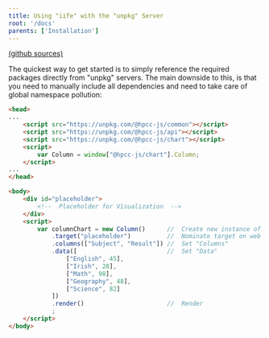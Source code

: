 ```yaml
---
title: Using "iife" with the "unpkg" Server 
root: '/docs'
parents: ['Installation']
---
```


[(github sources)](https://github.com/hpcc-systems/Visualization/tree/master/demos/quickstart/iife_unpkg)

The quickest way to get started is to simply reference the required packages directly from "unpkg" servers.  The main downside to this, is that you need to manually include all dependencies and need to take care of global namespace pollution:

```html
<head>
...
    <script src="https://unpkg.com/@hpcc-js/common"></script>
    <script src="https://unpkg.com/@hpcc-js/api"></script>
    <script src="https://unpkg.com/@hpcc-js/chart"></script>
    <script>
        var Column = window["@hpcc-js/chart"].Column;
    </script>
...
</head>

<body>
    <div id="placeholder">
        <!--  Placeholder for Visualization  -->
    </div>
    <script>
        var columnChart = new Column()      //  Create new instance of Column
            .target("placeholder")          //  Nominate target on web page 
            .columns(["Subject", "Result"]) //  Set "Columns"
            .data([                         //  Set "Data"
                ["English", 45],
                ["Irish", 28],
                ["Math", 98],
                ["Geography", 48],
                ["Science", 82]
            ])
            .render()                       //  Render
            ;
    </script>
</body>
```

